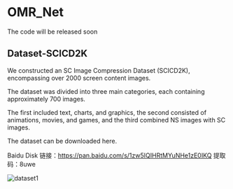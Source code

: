 # OMR_Net

The code will be released soon

## Dataset-SCICD2K

We constructed an SC Image Compression Dataset (SCICD2K), encompassing over 2000 screen content images. 

The dataset was divided into three main categories, each containing approximately 700 images. 

The first included text, charts, and graphics, the second consisted of animations, movies, and games, and the third combined NS images with SC images.

The dataset can be downloaded here.

Baidu Disk
链接：https://pan.baidu.com/s/1zw5IQIHRtMYuNHe1zE0IKQ 
提取码：8uwe


![dataset1](https://sunshineski.oss-cn-beijing.aliyuncs.com/img/202405232258868.png)

